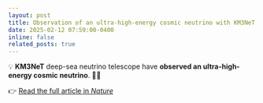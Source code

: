 ```yaml
---
layout: post
title: Observation of an ultra-high-energy cosmic neutrino with KM3NeT
date: 2025-02-12 07:59:00-0400
inline: false
related_posts: true
---
```


💡 **KM3NeT** deep-sea neutrino telescope have **observed an ultra-high-energy cosmic neutrino**. 🌌🔬

👉 [Read the full article in *Nature*](https://www.nature.com/articles/s41586-024-08543-1)
